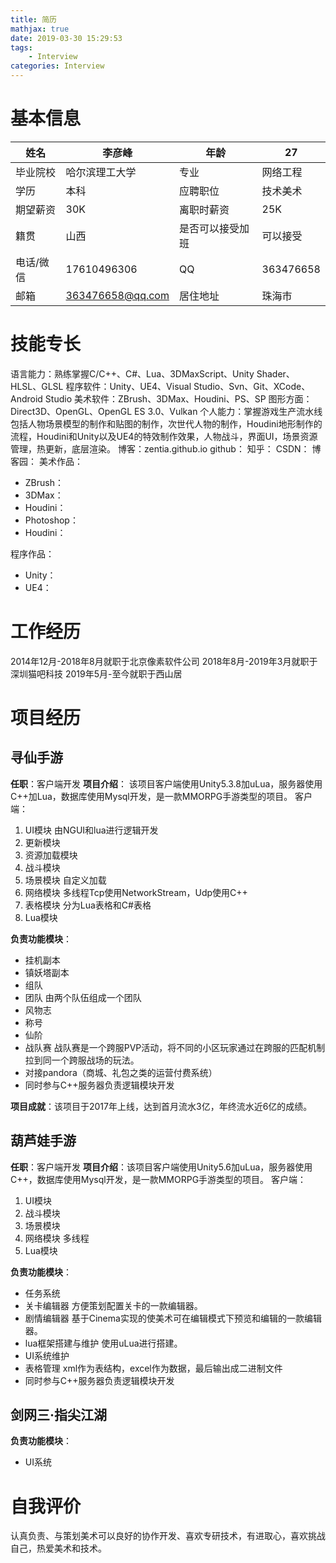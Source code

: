 ```yaml
---
title: 简历
mathjax: true
date: 2019-03-30 15:29:53
tags:
	- Interview
categories: Interview
---
```

# 基本信息

|姓名|李彦峰|年龄|27|
|--|--|--|--|
|毕业院校|哈尔滨理工大学|专业|网络工程|
|学历|本科|应聘职位|技术美术|
|期望薪资|30K|离职时薪资|25K|
|籍贯|山西|是否可以接受加班|可以接受|
|电话/微信|17610496306|QQ|363476658|
|邮箱|363476658@qq.com|居住地址|珠海市|
# 技能专长
语言能力：熟练掌握C/C++、C#、Lua、3DMaxScript、Unity Shader、HLSL、GLSL
程序软件：Unity、UE4、Visual Studio、Svn、Git、XCode、Android Studio
美术软件：ZBrush、3DMax、Houdini、PS、SP
图形方面：Direct3D、OpenGL、OpenGL ES 3.0、Vulkan
个人能力：掌握游戏生产流水线包括人物场景模型的制作和贴图的制作，次世代人物的制作，Houdini地形制作的流程，Houdini和Unity以及UE4的特效制作效果，人物战斗，界面UI，场景资源管理，热更新，底层渲染。
博客：zentia.github.io
github：
知乎：
CSDN：
博客园：
美术作品：
- ZBrush：
- 3DMax：
- Houdini：
- Photoshop：
- Houdini：

程序作品：
- Unity：
- UE4：

# 工作经历
2014年12月-2018年8月就职于北京像素软件公司
2018年8月-2019年3月就职于深圳猫吧科技
2019年5月-至今就职于西山居
# 项目经历
## 寻仙手游
**任职**：客户端开发
**项目介绍**：
该项目客户端使用Unity5.3.8加uLua，服务器使用C++加Lua，数据库使用Mysql开发，是一款MMORPG手游类型的项目。
客户端：
1. UI模块
   由NGUI和lua进行逻辑开发
2. 更新模块
3. 资源加载模块
4. 战斗模块
5. 场景模块
   自定义加载
6. 网络模块
   多线程Tcp使用NetworkStream，Udp使用C++
7. 表格模块
   分为Lua表格和C#表格
8. Lua模块

**负责功能模块**：
- 挂机副本
- 镇妖塔副本 
- 组队
- 团队
   由两个队伍组成一个团队
- 风物志
- 称号
- 仙阶
- 战队赛
   战队赛是一个跨服PVP活动，将不同的小区玩家通过在跨服的匹配机制拉到同一个跨服战场的玩法。
- 对接pandora（商城、礼包之类的运营付费系统）
- 同时参与C++服务器负责逻辑模块开发

**项目成就**：该项目于2017年上线，达到首月流水3亿，年终流水近6亿的成绩。
## 葫芦娃手游
**任职**：客户端开发
**项目介绍**：该项目客户端使用Unity5.6加uLua，服务器使用C++，数据库使用Mysql开发，是一款MMORPG手游类型的项目。
客户端：
1. UI模块
2. 战斗模块
3. 场景模块
4. 网络模块
   多线程
5. Lua模块

**负责功能模块**：
- 任务系统
- 关卡编辑器
   方便策划配置关卡的一款编辑器。
- 剧情编辑器
   基于Cinema实现的使美术可在编辑模式下预览和编辑的一款编辑器。
- lua框架搭建与维护
   使用uLua进行搭建。
- UI系统维护
- 表格管理
    xml作为表结构，excel作为数据，最后输出成二进制文件
- 同时参与C++服务器负责逻辑模块开发

## 剑网三·指尖江湖
**负责功能模块**：
- UI系统

# 自我评价
认真负责、与策划美术可以良好的协作开发、喜欢专研技术，有进取心，喜欢挑战自己，热爱美术和技术。